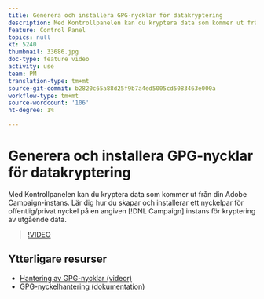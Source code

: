 ```yaml
---
title: Generera och installera GPG-nycklar för datakryptering
description: Med Kontrollpanelen kan du kryptera data som kommer ut från din Adobe Campaign-instans. Lär dig hur du skapar och installerar ett nyckelpar för offentlig/privat nyckel på en angiven Campaign-instans för kryptering av utgående data.
feature: Control Panel
topics: null
kt: 5240
thumbnail: 33686.jpg
doc-type: feature video
activity: use
team: PM
translation-type: tm+mt
source-git-commit: b2820c65a88d25f9b7a4ed5005cd5083463e000a
workflow-type: tm+mt
source-wordcount: '106'
ht-degree: 1%

---
```



# Generera och installera GPG-nycklar för datakryptering

Med Kontrollpanelen kan du kryptera data som kommer ut från din Adobe Campaign-instans. Lär dig hur du skapar och installerar ett nyckelpar för offentlig/privat nyckel på en angiven [!DNL Campaign] instans för kryptering av utgående data.

>[!VIDEO](https://video.tv.adobe.com/v/36386?quality=12)

## Ytterligare resurser

* [Hantering av GPG-nycklar (videor)](./gpg-key-management-overview.md)
* [GPG-nyckelhantering (dokumentation)](https://docs.adobe.com/content/help/en/control-panel/using/instances-settings/gpg-keys-management.html)
